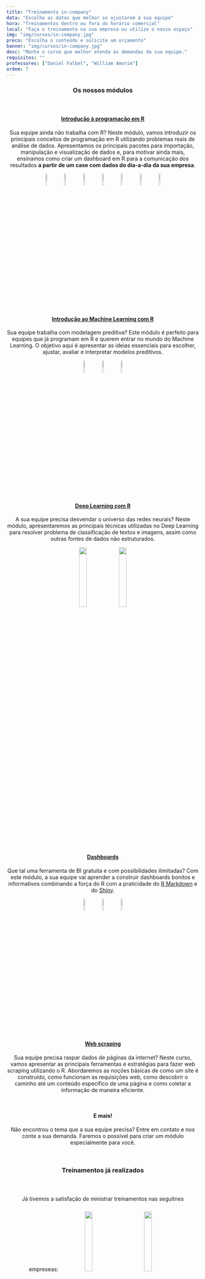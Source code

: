```yaml
---
title: "Treinamento in-company"
data: "Escolha as datas que melhor se ajustarem à sua equipe"
hora: "Treinamentos dentro ou fora do horário comercial"
local: "Faça o treinamento na sua empresa ou utilize o nosso espaço"
img: "img/cursos/in-company.jpg"
preco: "Escolha o conteúdo e solicite um orçamento"
banner: "img/cursos/in-company.jpg"
desc: "Monte o curso que melhor atenda às demandas da sua equipe."
requisitos: ""
professores: ["Daniel Falbel", "William Amorim"]
ordem: 7
---
```


<header class="section-header">
  <h3>Os nossos módulos</h3>
</header>

<center>

#### [Introdução à programação em R](https://www.curso-r.com/cursos/intro-r/)

Sua equipe ainda não trabalha com R? Neste módulo, vamos introduzir os principais conceitos de programação em R utilizando problemas reais de análise de dados. Apresentamos os principais pacotes para importação, manipulação e visualização de dados e, para motivar ainda mais, ensinamos como criar um dashboard em R para a comunicação dos resultados **a partir de um case com dados do dia-a-dia da sua empresa**.

<img src = "/img/cursos/hex/tidyverse.png" width = "9%">
<img src = "/img/cursos/hex/pipe.png" width = "9%">
<img src = "/img/cursos/hex/readr.png" width = "9%">
<img src = "/img/cursos/hex/readxl.png" width = "9%">
<img src = "/img/cursos/hex/dplyr.png" width = "9%">
<img src = "/img/cursos/hex/stringr.png" width = "9%">
<img src = "/img/cursos/hex/ggplot2.png" width = "9%">

<br>

#### [Introdução ao Machine Learning com R](https://www.curso-r.com/cursos/intro-machine-learning/)

Sua equipe trabalha com modelagem preditiva? Este módulo é perfeito para equipes que já programam em R e querem entrar no mundo do Machine Learning. O objetivo aqui é apresentar as ideias essenciais para escolher, ajustar, avaliar e interpretar modelos preditivos.

<img src = "/img/cursos/hex/rsample.png" width = "9%">
<img src = "/img/cursos/hex/recipes.png" width = "9%">
<img src = "/img/cursos/hex/tidymodels.png" width = "9%">

<br>

#### [Deep Learning com R](https://www.curso-r.com/cursos/deep-learning/)

A sua equipe precisa desvendar o universo das redes neurais? Neste módulo, apresentaremos as principais técnicas utilizadas no Deep Learning para resolver problema de classificação de textos e imagens, assim como outras fontes de dados não estruturados.

<img src = "/img/cursos/logos-empresas/tensorflow.png" width = "20%">
<img src = "/img/cursos/logos-empresas/keras.png" width = "20%">

<br>

#### [Dashboards](https://www.curso-r.com/cursos/dashboards/)

Que tal uma ferramenta de BI gratuita e com possibilidades ilimitadas? Com este módulo, a sua equipe vai aprender a construir dashboards bonitos e informativos combinando a força do R com a praticidade do [R Markdown](https://rmarkdown.rstudio.com/gallery.html) e do [Shiny](https://shiny.rstudio.com/gallery/).

<img src = "/img/cursos/hex/rmarkdown.png" width = "9%">
<img src = "/img/cursos/hex/shiny.png" width = "9%">
<img src = "/img/cursos/hex/golem.png" width = "9%">

<br>

#### [Web scraping](https://www.curso-r.com/cursos/web-scraping/)

Sua equipe precisa raspar dados de páginas da internet? Neste curso, vamos apresentar as principais ferramentas e estratégias para fazer web scraping utilizando o R. Abordaremos as noções básicas de como um site é construído, como funcionam as requisições web, como descobrir o caminho até um conteúdo específico de uma página e como coletar a informação de maneira eficiente.

<br>

#### E mais!

Não encontrou o tema que a sua equipe precisa? Entre em contato e nos conte a sua demanda. Faremos o possível para criar um módulo especialmente para você.

<br>

</center>

<header class="section-header">
  <h3>Treinamentos já realizados</h3>
</header>

<center>
Já tivemos a satisfação de ministrar treinamentos nas seguitnes empreseas:

<img src = "/img/cursos/logos-empresas/logo-mateus.png" width = "20%" style = "padding: 25px;">
<img src = "/img/cursos/logos-empresas/logo-spc.jpg" width = "20%" style = "padding: 25px;">
<img src = "/img/cursos/logos-empresas/logo-kantar.png" width = "20%" style = "padding: 25px;">
<img src = "/img/cursos/logos-empresas/logo-ias.png" width = "20%" style = "padding: 25px;">
<img src = "/img/cursos/logos-empresas/logo-banco-honda.png" width = "20%" style = "padding: 25px;">
<img src = "/img/cursos/logos-empresas/logo-john-deere.png" width = "20%" style = "padding: 25px;">
<img src = "/img/cursos/logos-empresas/logo-edp.jpg" width = "20%" style = "padding: 25px;">
</center>
